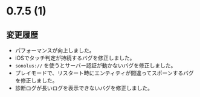 # 0.7.5 (1)

## 変更履歴

- パフォーマンスが向上しました。
- iOSでタッチ判定が持続するバグを修正しました。
- `sonolus://` を使うとサーバー認証が動かないバグを修正しました。
- プレイモードで、リスタート時にエンティティが間違ってスポーンするバグを修正しました。
- 診断ログが長いログを表示できないバグを修正しました。
